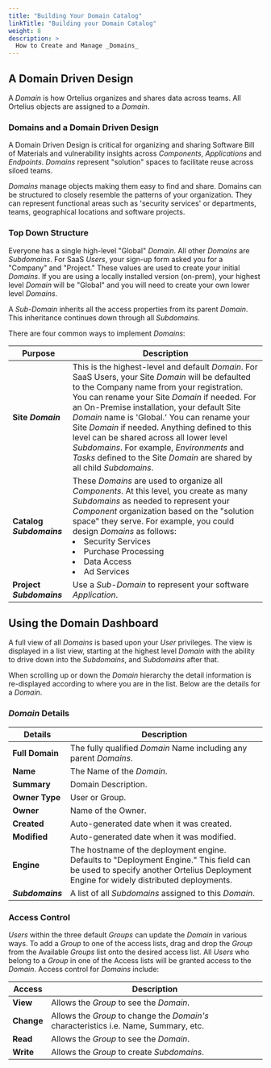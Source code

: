 ```yaml
---
title: "Building Your Domain Catalog"
linkTitle: "Building your Domain Catalog"
weight: 8
description: >
  How to Create and Manage _Domains_  
---
```


## A Domain Driven Design

A _Domain_ is how Ortelius organizes and shares data across teams. All Ortelius objects are assigned to a _Domain_.

### Domains and a Domain Driven Design

A Domain Driven Design is critical for organizing and sharing Software Bill of Materials and vulnerability insights across _Components_, _Applications_ and _Endpoints_. _Domains_ represent "solution" spaces to facilitate reuse across siloed teams.

_Domains_ manage objects making them easy to find and share. Domains can be structured to closely resemble the patterns of your organization. They can represent functional areas such as 'security services' or departments, teams, geographical locations and software projects.

### Top Down Structure

Everyone has a single high-level "Global" _Domain_.  All other _Domains_ are _Subdomains_. For SaaS _Users_, your sign-up form asked you for a "Company" and "Project."  These values are used to create your initial _Domains_.  If you are using a locally installed version (on-prem), your highest level _Domain_ will be "Global" and you will need to create your own lower level _Domains_.

A _Sub-Domain_ inherits all the access properties from its parent _Domain_. This inheritance continues down through all _Subdomains_.

There are four common ways to implement _Domains_:

| **Purpose**       | Description                                                                                                                                                                                                                                                                                                                                                                                                                                                                                                            |
|-------------------|------------------------------------------------------------------------------------------------------------------------------------------------------------------------------------------------------------------------------------------------------------------------------------------------------------------------------------------------------------------------------------------------------------------------------------------------------------------------------------------------------------------------|
| **Site _Domain_** | This is the highest-level and default _Domain_. For SaaS Users, your Site _Domain_ will be defaulted to the Company name from your registration. You can rename your Site _Domain_ if needed. For an On-Premise installation, your default Site _Domain_ name is 'Global.' You can rename your Site _Domain_ if needed. Anything defined to this level can be shared across all lower level _Subdomains_. For example, _Environments_ and _Tasks_ defined to the Site _Domain_ are shared by all child _Subdomains_. |
|**Catalog _Subdomains_**| These _Domains_ are used to organize all _Components_. At this level, you create as many _Subdomains_ as needed to represent your _Component_ organization based on the "solution space" they serve. For example, you could design _Domains_ as follows: <li> Security Services</li><li>Purchase Processing</li><li>Data Access<li>Ad Services</li>  
|**Project _Subdomains_**| Use a _Sub-Domain_ to represent your software _Application_. |

## Using the Domain Dashboard

A full view of all _Domains_ is based upon your _User_ privileges. The view is displayed in a list view, starting at the highest level _Domain_ with the ability to drive down into the _Subdomains_, and _Subdomains_ after that.

When scrolling up or down the _Domain_ hierarchy the detail information is re-displayed according to where you are in the list. Below are the details for a _Domain_.

### _Domain_ Details

| Details | Description |
| --- | --- |
|**Full Domain** | The fully qualified _Domain_ Name including any parent _Domains_.
| **Name** | The Name of the _Domain_. |
| **Summary** | Domain Description. |
| **Owner Type** | User or Group. |
| **Owner** | Name of the Owner.|
| **Created** | Auto-generated date when it was created.|
| **Modified** | Auto-generated date when it was modified.|
| **Engine**| The hostname of the deployment engine. Defaults to "Deployment Engine." This field can be used to specify another Ortelius Deployment Engine for widely distributed deployments. |
| **_Subdomains_** | A list of all _Subdomains_ assigned to this _Domain_.

### Access Control

 _Users_ within the three default _Groups_ can update the _Domain_ in various ways. To add a _Group_ to one of the access lists, drag and drop the _Group_ from the Available _Groups_ list onto the desired access list. All _Users_ who belong to a _Group_ in one of the Access lists will be granted access to the _Domain_.  Access control for _Domains_ include:

| Access     | Description                                                                          |
|------------|--------------------------------------------------------------------------------------|
| **View**   | Allows the _Group_ to see the _Domain_.                                              |
| **Change** | Allows the _Group_ to change the _Domain's_ characteristics i.e. Name, Summary, etc. |
| **Read**   | Allows the _Group_ to see the _Domain_.                                              |
| **Write**  | Allows the _Group_ to create _Subdomains_.                                          |
